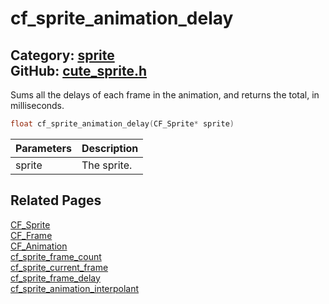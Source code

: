 [//]: # (This file is automatically generated by Cute Framework's docs parser.)
[//]: # (Do not edit this file by hand!)
[//]: # (See: https://github.com/RandyGaul/cute_framework/blob/master/samples/docs_parser.cpp)
[](../header.md ':include')

# cf_sprite_animation_delay

Category: [sprite](/api_reference?id=sprite)  
GitHub: [cute_sprite.h](https://github.com/RandyGaul/cute_framework/blob/master/include/cute_sprite.h)  
---

Sums all the delays of each frame in the animation, and returns the total, in milliseconds.

```cpp
float cf_sprite_animation_delay(CF_Sprite* sprite)
```

Parameters | Description
--- | ---
sprite | The sprite.

## Related Pages

[CF_Sprite](/sprite/cf_sprite.md)  
[CF_Frame](/sprite/cf_frame.md)  
[CF_Animation](/sprite/cf_animation.md)  
[cf_sprite_frame_count](/sprite/cf_sprite_frame_count.md)  
[cf_sprite_current_frame](/sprite/cf_sprite_current_frame.md)  
[cf_sprite_frame_delay](/sprite/cf_sprite_frame_delay.md)  
[cf_sprite_animation_interpolant](/sprite/cf_sprite_animation_interpolant.md)  
